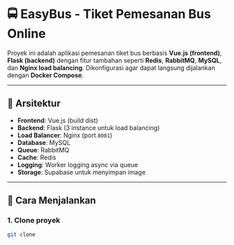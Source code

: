 # 🚍 EasyBus - Tiket Pemesanan Bus Online

Proyek ini adalah aplikasi pemesanan tiket bus berbasis **Vue.js (frontend)**, **Flask (backend)** dengan fitur tambahan seperti **Redis**, **RabbitMQ**, **MySQL**, dan **Nginx load balancing**. Dikonfigurasi agar dapat langsung dijalankan dengan **Docker Compose**.

---

## 🧩 Arsitektur

- **Frontend**: Vue.js (build dist)
- **Backend**: Flask (3 instance untuk load balancing)
- **Load Balancer**: Nginx (port `8081`)
- **Database**: MySQL
- **Queue**: RabbitMQ
- **Cache**: Redis
- **Logging**: Worker logging async via queue
- **Storage**: Supabase untuk menyimpan image

---

## 🚀 Cara Menjalankan

### 1. Clone proyek

```bash
git clone
